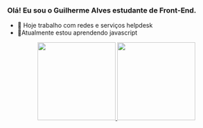 ### Olá! Eu sou o Guilherme Alves estudante de Front-End.

- 🔭 Hoje trabalho com redes e serviços helpdesk
- 🌱Atualmente estou aprendendo javascript

<div align="center">
  <a href="https://github.com/Guilherme-DEV21">
  <img height="180em" src="https://github-readme-stats.vercel.app/api?username=Guilherme-DEV21&show_icons=true&theme=dracula&include_all_commits=true&count_private=true"/>
  <img height="180em" src="https://github-readme-stats.vercel.app/api/top-langs/?username=Guilherme-DEV21&layout=compact&langs_count=7&theme=dracula"/>
</div>
